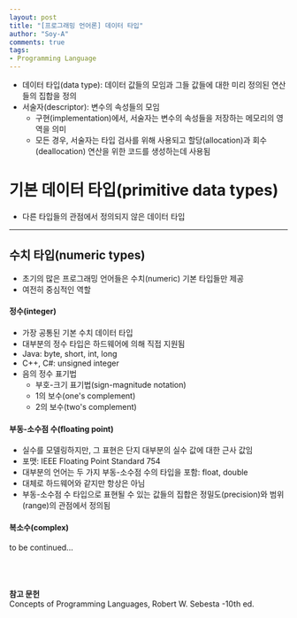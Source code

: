 ```yaml
---
layout: post
title: "[프로그래밍 언어론] 데이터 타입"
author: "Soy-A"
comments: true
tags:
- Programming Language
---
```


- 데이터 타입(data type): 데이터 값들의 모임과 그들 값들에 대한 미리 정의된 연산들의 집합을 정의
- 서술자(descriptor): 변수의 속성들의 모임
  - 구현(implementation)에서, 서술자는 변수의 속성들을 저장하는 메모리의 영역을 의미
  - 모든 경우, 서술자는 타입 검사를 위해 사용되고 할당(allocation)과 회수(deallocation) 연산을 위한 코드를 생성하는데 사용됨


# 기본 데이터 타입(primitive data types)

- 다른 타입들의 관점에서 정의되지 않은 데이터 타입

---

## 수치 타입(numeric types)

- 초기의 많은 프로그래밍 언어들은 수치(numeric) 기본 타입들만 제공
- 여전히 중심적인 역할

#### 정수(integer)

- 가장 공통된 기본 수치 데이터 타입
- 대부분의 정수 타입은 하드웨어에 의해 직접 지원됨
- Java: byte, short, int, long
- C++, C#: unsigned integer
- 음의 정수 표기법
  - 부호-크기 표기법(sign-magnitude notation)
  - 1의 보수(one's complement)
  - 2의 보수(two's complement)

#### 부동-소수점 수(floating point)

- 실수를 모델링하지만, 그 표현은 단지 대부분의 실수 값에 대한 근사 값임
- 포맷: IEEE Floating Point Standard 754
- 대부분의 언어는 두 가지 부동-소수점 수의 타입을 포함: float, double
- 대체로 하드웨어와 같지만 항상은 아님
- 부동-소수점 수 타입으로 표현될 수 있는 값들의 집합은 정밀도(precision)와 범위(range)의 관점에서 정의됨

#### 복소수(complex)

to be continued...


<br/><br/><br/>
**참고 문헌**<br/>
Concepts of Programming Languages, Robert W. Sebesta -10th ed.